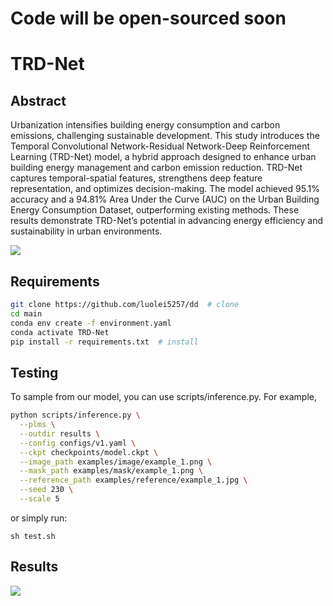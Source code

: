 # Code will be open-sourced soon

# TRD-Net

## Abstract
Urbanization intensifies building energy consumption and carbon emissions, challenging
sustainable development. This study introduces the Temporal Convolutional
Network-Residual Network-Deep Reinforcement Learning (TRD-Net) model, a hybrid
approach designed to enhance urban building energy management and carbon emission
reduction. TRD-Net captures temporal-spatial features, strengthens deep feature
representation, and optimizes decision-making. The model achieved 95.1% accuracy and
a 94.81% Area Under the Curve (AUC) on the Urban Building Energy Consumption
Dataset, outperforming existing methods. These results demonstrate TRD-Net’s
potential in advancing energy efficiency and sustainability in urban environments.

![](https://github.com/luolei5257/dd/blob/main/figure/over1131.jpg)

## Requirements

```bash
git clone https://github.com/luolei5257/dd  # clone
cd main
conda env create -f environment.yaml
conda activate TRD-Net
pip install -r requirements.txt  # install
```
## Testing

To sample from our model, you can use scripts/inference.py. For example,
```bash
python scripts/inference.py \
  --plms \
  --outdir results \
  --config configs/v1.yaml \
  --ckpt checkpoints/model.ckpt \
  --image_path examples/image/example_1.png \
  --mask_path examples/mask/example_1.png \
  --reference_path examples/reference/example_1.jpg \
  --seed 230 \
  --scale 5
```

or simply run:
```
sh test.sh
```


## Results

![](https://github.com/luolei5257/dd/blob/main/figure/table.jpg)
